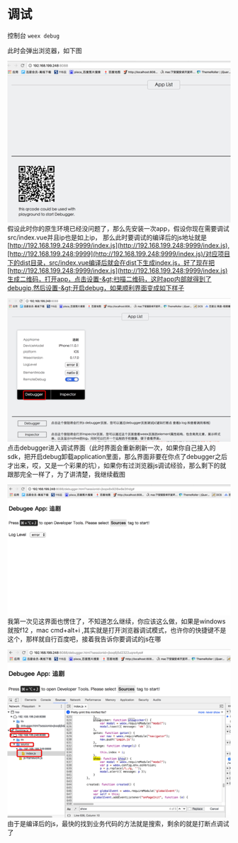 # 调试

控制台 `weex debug`

此时会弹出浏览器，如下图

![](/assets/WechatIMG50.jpeg)假设此时你的原生环境已经没问题了，那么先安装一次app，假设你现在需要调试src/index.vue并且ip也是如上ip， 那么此时要调试的编译后的js地址就是[http://192.168.199.248:9999/index.js](http://192.168.199.248:9999/index.js),[http://192.168.199.248:9999](http://192.168.199.248:9999/index.js)/对应项目下的dist目录，src/index.vue编译后就会在dist下生成index.js，好了现在把[http://192.168.199.248:9999/index.js](http://192.168.199.248:9999/index.js)生成二维码，打开app，点击设置-&gt;扫描二维码，这时app内部就得到了debugip,然后设置-&gt;开启debug，如果顺利界面变成如下样子

![](/assets/WechatIMG51.jpeg)点击debugger进入调试界面（此时界面会重新刷新一次，如果你自己接入的sdk，把开启debug卸载application里面，那么界面非要在你点了debugger之后才出来，哎，又是一个彩果的坑），如果你有过浏览器js调试经验，那么剩下的就跟那完全一样了，为了讲清楚，我继续截图

![](/assets/WechatIMG52.jpeg)我第一次见这界面也愣住了，不知道怎么继续，你应该这么做，如果是windows就按f12 ，mac   cmd+alt+i ,其实就是打开浏览器调试模式，也许你的快捷键不是这个，那样就自行百度吧，接着我告诉你要调试的js在哪

![](/assets/WechatIMG53.jpeg)由于是编译后的js，最快的找到业务代码的方法就是搜索，剩余的就是打断点调试了


